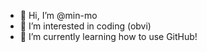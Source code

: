 - 👋 Hi, I’m @min-mo
- 👀 I’m interested in coding (obvi)
- 🌱 I’m currently learning how to use GitHub!
